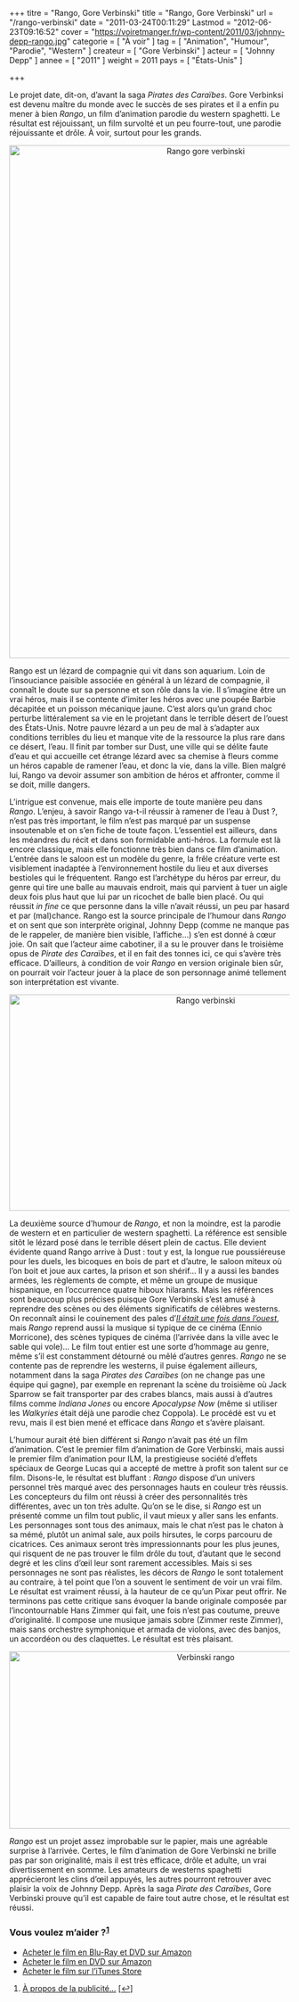 +++
titre = "Rango, Gore Verbinski"
title = "Rango, Gore Verbinski"
url = "/rango-verbinski"
date = "2011-03-24T00:11:29"
Lastmod = "2012-06-23T09:16:52"
cover = "https://voiretmanger.fr/wp-content/2011/03/johnny-depp-rango.jpg"
categorie = [ "À voir" ]
tag = [ "Animation", "Humour", "Parodie", "Western" ]
createur = [ "Gore Verbinski" ]
acteur = [ "Johnny Depp" ]
annee = [ "2011" ]
weight = 2011
pays = [ "États-Unis" ]

+++

<p>Le projet date, dit-on, d&rsquo;avant la saga <em>Pirates des Caraïbes</em>. Gore Verbinksi est devenu maître du monde avec le succès de ses pirates et il a enfin pu mener à bien <em>Rango</em>, un film d&rsquo;animation parodie du western spaghetti. Le résultat est réjouissant, un film survolté et un peu fourre-tout, une parodie réjouissante et drôle. À voir, surtout pour les grands.</p>
<div style="text-align: center;"><img class="aligncenter" src="https://voiretmanger.fr/wp-content/2011/03/rango-gore-verbinski.jpg" border="0" alt="Rango gore verbinski" width="690" height="920" /></div>
<p>Rango est un lézard de compagnie qui vit dans son aquarium. Loin de l&rsquo;insouciance paisible associée en général à un lézard de compagnie, il connaît le doute sur sa personne et son rôle dans la vie. Il s&rsquo;imagine être un vrai héros, mais il se contente d&rsquo;imiter les héros avec une poupée Barbie décapitée et un poisson mécanique jaune. C&rsquo;est alors qu&rsquo;un grand choc perturbe littéralement sa vie en le projetant dans le terrible désert de l&rsquo;ouest des États-Unis. Notre pauvre lézard a un peu de mal à s&rsquo;adapter aux conditions terribles du lieu et manque vite de la ressource la plus rare dans ce désert, l&rsquo;eau. Il finit par tomber sur Dust, une ville qui se délite faute d&rsquo;eau et qui accueille cet étrange lézard avec sa chemise à fleurs comme un héros capable de ramener l&rsquo;eau, et donc la vie, dans la ville. Bien malgré lui, Rango va devoir assumer son ambition de héros et affronter, comme il se doit, mille dangers.</p>
<p>L&rsquo;intrigue est convenue, mais elle importe de toute manière peu dans <em>Rango</em>. L&rsquo;enjeu, à savoir Rango va-t-il réussir à ramener de l&rsquo;eau à Dust ?, n&rsquo;est pas très important, le film n&rsquo;est pas marqué par un suspense insoutenable et on s&rsquo;en fiche de toute façon. L&rsquo;essentiel est ailleurs, dans les méandres du récit et dans son formidable anti-héros. La formule est là encore classique, mais elle fonctionne très bien dans ce film d&rsquo;animation. L&rsquo;entrée dans le saloon est un modèle du genre, la frêle créature verte est visiblement inadaptée à l&rsquo;environnement hostile du lieu et aux diverses bestioles qui le fréquentent. Rango est l&rsquo;archétype du héros par erreur, du genre qui tire une balle au mauvais endroit, mais qui parvient à tuer un aigle deux fois plus haut que lui par un ricochet de balle bien placé. Ou qui réussit <em>in fine</em> ce que personne dans la ville n&rsquo;avait réussi, un peu par hasard et par (mal)chance. Rango est la source principale de l&rsquo;humour dans <em>Rango</em> et on sent que son interprète original, Johnny Depp (comme ne manque pas de le rappeler, de manière bien visible, l&rsquo;affiche…) s&rsquo;en est donné à cœur joie. On sait que l&rsquo;acteur aime cabotiner, il a su le prouver dans le troisième opus de <em>Pirate des Caraïbes</em>, et il en fait des tonnes ici, ce qui s&rsquo;avère très efficace. D&rsquo;ailleurs, à condition de voir <em>Rango</em> en version originale bien sûr, on pourrait voir l&rsquo;acteur jouer à la place de son personnage animé tellement son interprétation est vivante.</p>
<div style="text-align: center;"><img class="aligncenter" src="https://voiretmanger.fr/wp-content/2011/03/rango-verbinski.jpg" border="0" alt="Rango verbinski" width="690" height="388" /></div>
<p>La deuxième source d&rsquo;humour de <em>Rango</em>, et non la moindre, est la parodie de western et en particulier de western spaghetti. La référence est sensible sitôt le lézard posé dans le terrible désert plein de cactus. Elle devient évidente quand Rango arrive à Dust : tout y est, la longue rue poussiéreuse pour les duels, les bicoques en bois de part et d&rsquo;autre, le saloon miteux où l&rsquo;on boit et joue aux cartes, la prison et son shérif… Il y a aussi les bandes armées, les règlements de compte, et même un groupe de musique hispanique, en l&rsquo;occurrence quatre hiboux hilarants. Mais les références sont beaucoup plus précises puisque Gore Verbinski s&rsquo;est amusé à reprendre des scènes ou des éléments significatifs de célèbres westerns. On reconnaît ainsi le couinement des pales d&rsquo;<em><a href="https://voiretmanger.fr/2010/08/01/il-etait-une-fois-dans-ouest-leone/">Il était une fois dans l&rsquo;ouest</a></em>, mais <em>Rango</em> reprend aussi la musique si typique de ce cinéma (Ennio Morricone), des scènes typiques de cinéma (l&rsquo;arrivée dans la ville avec le sable qui vole)… Le film tout entier est une sorte d&rsquo;hommage au genre, même s&rsquo;il est constamment détourné ou mêlé d&rsquo;autres genres. <em>Rango</em> ne se contente pas de reprendre les westerns, il puise également ailleurs, notamment dans la saga <em>Pirates des Caraïbes</em> (on ne change pas une équipe qui gagne), par exemple en reprenant la scène du troisième où Jack Sparrow se fait transporter par des crabes blancs, mais aussi à d&rsquo;autres films comme <em>Indiana Jones</em> ou encore <em>Apocalypse Now</em> (même si utiliser les <em>Walkyries</em> était déjà une parodie chez Coppola). Le procédé est vu et revu, mais il est bien mené et efficace dans <em>Rango</em> et s&rsquo;avère plaisant.</p>
<p>L&rsquo;humour aurait été bien différent si <em>Rango</em> n&rsquo;avait pas été un film d&rsquo;animation. C&rsquo;est le premier film d&rsquo;animation de Gore Verbinski, mais aussi le premier film d&rsquo;animation pour ILM, la prestigieuse société d&rsquo;effets spéciaux de George Lucas qui a accepté de mettre à profit son talent sur ce film. Disons-le, le résultat est bluffant : <em>Rango</em> dispose d&rsquo;un univers personnel très marqué avec des personnages hauts en couleur très réussis. Les concepteurs du film ont réussi à créer des personnalités très différentes, avec un ton très adulte. Qu&rsquo;on se le dise, si <em>Rango</em> est un présenté comme un film tout public, il vaut mieux y aller sans les enfants. Les personnages sont tous des animaux, mais le chat n&rsquo;est pas le chaton à sa mémé, plutôt un animal sale, aux poils hirsutes, le corps parcouru de cicatrices. Ces animaux seront très impressionnants pour les plus jeunes, qui risquent de ne pas trouver le film drôle du tout, d&rsquo;autant que le second degré et les clins d&rsquo;œil leur sont rarement accessibles. Mais si ses personnages ne sont pas réalistes, les décors de <em>Rango</em> le sont totalement au contraire, à tel point que l&rsquo;on a souvent le sentiment de voir un vrai film. Le résultat est vraiment réussi, à la hauteur de ce qu&rsquo;un Pixar peut offrir. Ne terminons pas cette critique sans évoquer la bande originale composée par l&rsquo;incontournable Hans Zimmer qui fait, une fois n&rsquo;est pas coutume, preuve d&rsquo;originalité. Il compose une musique jamais sobre (Zimmer reste Zimmer), mais sans orchestre symphonique et armada de violons, avec des banjos, un accordéon ou des claquettes. Le résultat est très plaisant.</p>
<div style="text-align: center;"><img class="aligncenter" src="https://voiretmanger.fr/wp-content/2011/03/verbinski-rango.jpg" border="0" alt="Verbinski rango" width="690" height="318" /></div>
<p><em>Rango</em> est un projet assez improbable sur le papier, mais une agréable surprise à l&rsquo;arrivée. Certes, le film d&rsquo;animation de Gore Verbinski ne brille pas par son originalité, mais il est très efficace, drôle et adulte, un vrai divertissement en somme. Les amateurs de westerns spaghetti apprécieront les clins d&rsquo;œil appuyés, les autres pourront retrouver avec plaisir la voix de Johnny Depp. Après la saga <em>Pirate des Caraïbes</em>, Gore Verbinski prouve qu&rsquo;il est capable de faire tout autre chose, et le résultat est réussi.</p>
<div class="amazon">
<h3>Vous voulez m&rsquo;aider ?<sup><a href="#footnote_0_4671" id="identifier_0_4671" class="footnote-link footnote-identifier-link" title="&Agrave; propos de la publicit&eacute;&hellip;">1</a></sup></h3>
<ul>
<li><a href="http://www.amazon.fr/gp/product/B004XBJFN0/ref=as_li_ss_tl?ie=UTF8&#038;tag=leblogdenic07-21&#038;linkCode=as2&#038;camp=1642&#038;creative=19458&#038;creativeASIN=B004XBJFN0">Acheter le film en Blu-Ray et DVD sur Amazon</a></li>
<li><a href="http://www.amazon.fr/gp/product/B004XBJFLW/ref=as_li_ss_tl?ie=UTF8&#038;tag=leblogdenic07-21&#038;linkCode=as2&#038;camp=1642&#038;creative=19458&#038;creativeASIN=B004XBJFLW">Acheter le film en DVD sur Amazon</a></li>
<li><a href="http://itunes.apple.com/fr/movie/rango-2011/id431023352">Acheter le film sur l&rsquo;iTunes Store</a></li>
</ul>
</div>
<ol class="footnotes"><li id="footnote_0_4671" class="footnote"><a href="https://voiretmanger.fr/soutien/">À propos de la publicité…</a> [<a href="#identifier_0_4671" class="footnote-link footnote-back-link">&#8617;</a>]</li></ol>

